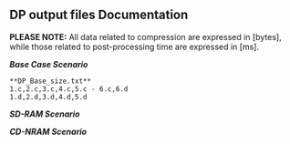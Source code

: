 ## DP output files Documentation
**PLEASE NOTE:** All data related to compression are expressed in [bytes], while those related to post-processing time are expressed in [ms].

***Base Case Scenario***

```
**DP_Base_size.txt**
1.c,2.c,3.c,4.c,5.c - 6.c,6.d
1.d,2.d,3.d,4.d,5.d
```


***SD-RAM Scenario***




***CD-NRAM Scenario***

